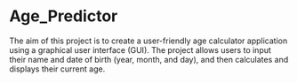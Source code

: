 # Age_Predictor
The aim of this project is to create a user-friendly age calculator application using a graphical user interface (GUI). The project allows users to input their name and date of birth (year, month, and day), and then calculates and displays their current age.
